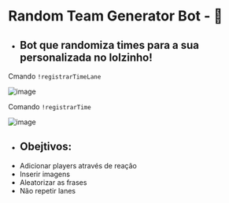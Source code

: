 # Random Team Generator Bot - 🤖
* <h2> Bot que randomiza times para a sua personalizada no lolzinho! </h2>

Cmando `!registrarTimeLane`

![image](https://cdn.discordapp.com/attachments/975993751455559680/976188465521770557/rounded-in-photoretrica_2.png)

Comando `!registrarTime`

![image](https://cdn.discordapp.com/attachments/975993751455559680/976189072152358912/rounded-in-photoretrica_3.png)

* <h2> Obejtivos: </h2>
* Adicionar players através de reação
* Inserir imagens
* Aleatorizar as frases
* Não repetir lanes
